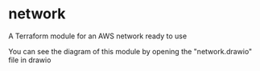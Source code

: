 # network
A Terraform module for an AWS network ready to use

You can see the diagram of this module by opening the "network.drawio" file in drawio